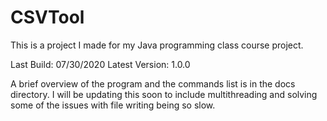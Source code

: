 # CSVTool
This is a project I made for my Java programming class course project. 

Last Build: 07/30/2020
Latest Version: 1.0.0

A brief overview of the program and the commands list is in the docs directory. I will be updating this soon to include multithreading and solving some of the issues with file writing being so slow.
